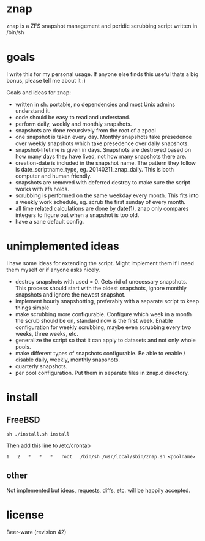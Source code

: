 znap
====
znap is a ZFS snapshot management and peridic scrubbing script written in /bin/sh


goals
=====
I write this for my personal usage. If anyone else finds this useful thats a big bonus, 
please tell me about it :) 

Goals and ideas for znap:
- written in sh. portable, no dependencies and most Unix admins understand it.
- code should be easy to read and understand.
- perform daily, weekly and monthly snapshots.
- snapshots are done recursively from the root of a zpool
- one snapshot is taken every day. Monthly snapshots take presedence over weekly 
  snapshots which take presedence over daily snapshots.
- snapshot-lifetime is given in days. Snapshots are destroyed based on how many 
  days they have lived, not how many snapshots there are.
- creation-date is included in the snapshot name. The pattern they follow is 
  date_scriptname_type, eg. 20140211_znap_daily. This is both computer and 
  human friendly.
- snapshots are removed with deferred destroy to make sure the script works with 
  zfs holds.
- scrubbing is performed on the same weekday every month. This fits into a 
  weekly work schedule, eg. scrub the first sunday of every month.
- all time related calculations are done by date(1), znap only compares integers 
  to figure out when a snapshot is too old.
- have a sane default config.


unimplemented ideas
===================
I have some ideas for extending the script. Might implement them if I need them myself 
or if anyone asks nicely.
- destroy snapshots with used = 0. Gets rid of unecessary snapshots. This process 
  should start with the oldest snapshots, ignore monthly snapshots and ignore 
  the newest snapshot.
- implement hourly snapshotting, preferably with a separate script to keep things 
  simple
- make scrubbing more configurable. Configure which week in a month the scrub should 
  be on, standard now is the first week. Enable configuration for weekly scrubbing, 
  maybe even scrubbing every two weeks, three weeks, etc.
- generalize the script so that it can apply to datasets and not only whole pools.
- make different types of snapshots configurable. Be able to enable / disable daily, 
  weekly, monthly snapshots.
- quarterly snapshots.
- per pool configuration. Put them in separate files in znap.d directory.


install
=======

FreeBSD
-------

```
sh ./install.sh install
```

Then add this line to /etc/crontab

```
1   2   *   *   *   root   /bin/sh /usr/local/sbin/znap.sh <poolname>
```

other
-----
Not implemented but ideas, requests, diffs, etc. will be happily accepted.


license
=======
Beer-ware (revision 42)
